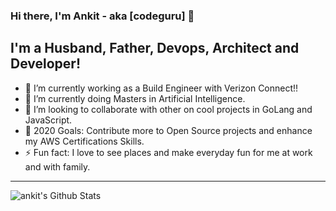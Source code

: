 ### Hi there, I'm Ankit - aka [codeguru] 👋

## I'm a Husband, Father, Devops, Architect and Developer!
- 🔭 I’m currently working as a Build Engineer with Verizon Connect!!
- 🌱 I’m currently doing Masters in Artificial Intelligence.
- 👯 I’m looking to collaborate with other on cool projects in GoLang and JavaScript.
- 🥅 2020 Goals: Contribute more to Open Source projects and enhance my AWS Certifications Skills.
- ⚡ Fun fact: I love to see places and make everyday fun for me at work and with family.

---

<img align="left" alt="ankit's Github Stats" src="https://github-readme-stats.vercel.app/api?username=ankit&show_icons=true&hide_border=true" />